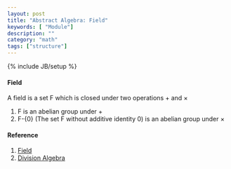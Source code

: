 ```yaml
---
layout: post
title: "Abstract Algebra: Field"
keywords: [ "Module"]
description: ""
category: "math"
tags: ["structure"]
---
```

{% include JB/setup %}


#### Field
A field is a set F which is closed under two operations + and $\times$
1. F is an abelian group under +
2. F-{0} (The set F without additive identity 0) is an abelian group under
   $\times$


#### Reference
1. [Field](http://www-users.math.umn.edu/~brubaker/docs/152/152groups.pdf)
2. [Division Algebra](http://mathworld.wolfram.com/DivisionAlgebra.html)
